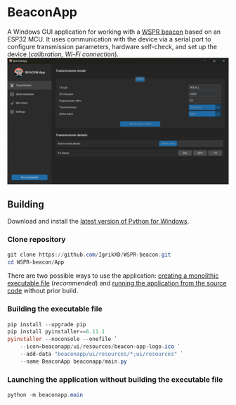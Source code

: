 # BeaconApp
A Windows GUI application for working with a [WSPR beacon](https://github.com/IgrikXD/WSPR-beacon?tab=readme-ov-file#wspr-beacon) based on an ESP32 MCU. 
It uses communication with the device via a serial port to configure transmission parameters, hardware self-check, and set up the device (_calibration, Wi-Fi connection_).
![BeaconApp](../Resources/BeaconApp-Transmission-frame.png)

## Building
Download and install the [latest version of Python for Windows](https://www.python.org/ftp/python/3.13.1/python-3.13.1-amd64.exe).

### Clone repository
```powershell
git clone https://github.com/IgrikXD/WSPR-beacon.git
cd WSPR-beacon/App
```

There are two possible ways to use the application: [creating a monolithic executable file](#building-the-executable-file) (_recommended_) and [running the application from the source code](#launching-the-application-without-building-the-executable-file) without prior build.

### Building the executable file
```powershell
pip install --upgrade pip
pip install pyinstaller==6.11.1
pyinstaller --noconsole --onefile `
    --icon=beaconapp/ui/resources/beacon-app-logo.ico `
    --add-data "beaconapp/ui/resources/*;ui/resources" `
    --name BeaconApp beaconapp/main.py
```

### Launching the application without building the executable file
```powershell
python -m beaconapp.main
```